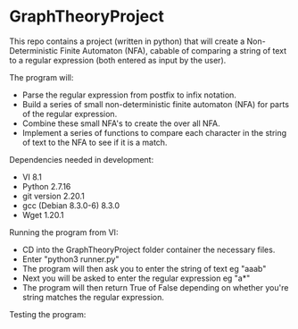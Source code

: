 # GraphTheoryProject 

This repo contains a project (written in python) that will create a Non-Deterministic Finite Automaton (NFA),
 cabable of comparing a string of text to a regular expression (both entered as input by the user).

The program will:
- Parse the regular expression from postfix to infix notation.
- Build a series of small non-deterministic finite automaton (NFA) for parts of the regular expression.
- Combine these small NFA's to create the over all NFA.
- Implement a series of functions to compare each character in the string of text to the NFA to see if it is a match.

Dependencies needed in development:
- VI 8.1
- Python 2.7.16
- git version 2.20.1
- gcc (Debian 8.3.0-6) 8.3.0
- Wget 1.20.1

Running the program from VI:
- CD into the GraphTheoryProject folder container the necessary files.
- Enter "python3 runner.py"
- The program will then ask you to enter the string of text eg "aaab"
- Next you will be asked to enter the regular expression eg "a*"
- The program will then return True of False depending on whether you're string matches 
the regular expression. 

Testing the program:
 

